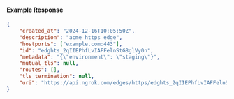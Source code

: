 <!-- Code generated for API Clients. DO NOT EDIT. -->

#### Example Response

```json
{
	"created_at": "2024-12-16T10:05:50Z",
	"description": "acme https edge",
	"hostports": ["example.com:443"],
	"id": "edghts_2qIIEPhfLvIAFFelnStG8glVy0n",
	"metadata": "{\"environment\": \"staging\"}",
	"mutual_tls": null,
	"routes": [],
	"tls_termination": null,
	"uri": "https://api.ngrok.com/edges/https/edghts_2qIIEPhfLvIAFFelnStG8glVy0n"
}
```
